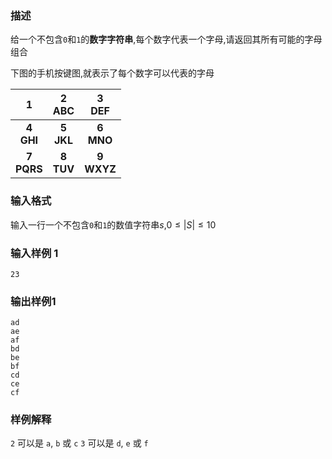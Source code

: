 ### 描述
给一个不包含`0`和`1`的**数字字符串**,每个数字代表一个字母,请返回其所有可能的字母组合

下图的手机按键图,就表示了每个数字可以代表的字母

<table><thead><tr><th style="text-align:center">1</th><th style="text-align:center">2<br>ABC</th><th style="text-align:center">3<br>DEF</th></tr></thead><tbody><tr><td style="text-align:center"><strong>4</strong><br><strong>GHI</strong></td><td style="text-align:center"><strong>5</strong><br><strong>JKL</strong></td><td style="text-align:center"><strong>6</strong><br><strong>MNO</strong></td></tr><tr><td style="text-align:center"><strong>7</strong><br><strong>PQRS</strong></td><td style="text-align:center"><strong>8</strong><br><strong>TUV</strong></td><td style="text-align:center"><strong>9</strong><br><strong>WXYZ</strong></td></tr></tbody></table>

### 输入格式
输入一行一个不包含`0`和`1`的数值字符串$s$,$0 \leq  \left|S \right| \leq 10$
### 输入样例 1
```
23
```
### 输出样例1
```
ad
ae
af
bd
be
bf
cd
ce
cf
```
### 样例解释
`2` 可以是 `a`, `b` 或 `c`
`3` 可以是 `d`, `e` 或 `f`